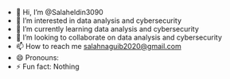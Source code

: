 - 👋 Hi, I’m @Salaheldin3090
- 👀 I’m interested in data analysis and cybersecurity
- 🌱 I’m currently learning data analysis and cybersecurity
- 💞️ I’m looking to collaborate on data analysis and cybersecurity
- 📫 How to reach me salahnaguib2020@gmail.com
- 😄 Pronouns: 
- ⚡ Fun fact: Nothing

<!---
Salaheldin3090/Salaheldin3090 is a ✨ special ✨ repository because its `README.md` (this file) appears on your GitHub profile.
You can click the Preview link to take a look at your changes.
--->
